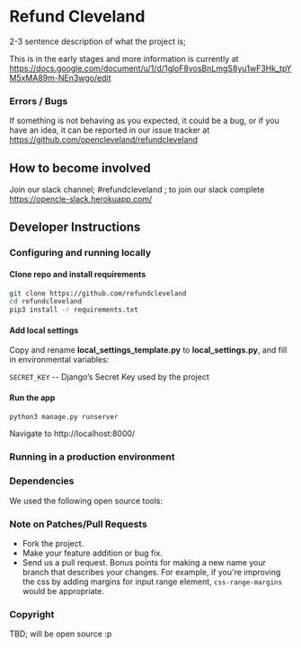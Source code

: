 # Refund Cleveland
2-3 sentence description of what the project is; 

This is in the early stages and more information is currently at https://docs.google.com/document/u/1/d/1gloF8vosBnLmgS8yu1wF3Hk_tpYM5xMA89m-NEn3wgo/edit

### Errors / Bugs

If something is not behaving as you expected, it could be a bug, or if you have an idea, it can be reported in our issue tracker at https://github.com/opencleveland/refundcleveland

## How to become involved 
Join our slack channel; #refundcleveland ; to join our slack complete https://opencle-slack.herokuapp.com/

## Developer Instructions

### Configuring and running locally

#### Clone repo and install requirements

```sh
git clone https://github.com/refundcleveland
cd refundcleveland
pip3 install -r requirements.txt
```
#### Add local settings
Copy and rename **local_settings_template.py** to **local_settings.py**, and fill in environmental variables:

`SECRET_KEY` -- Django’s Secret Key used by the project

#### Run the app

```sh
python3 manage.py runserver
```

Navigate to http://localhost:8000/

### Running in a production environment


### Dependencies
We used the following open source tools:

### Note on Patches/Pull Requests 
* Fork the project.
* Make your feature addition or bug fix.
* Send us a pull request. Bonus points for making a new name your branch that describes your changes. For example, if you're improving the css by adding margins for input range element, `css-range-margins` would be appropriate. 

### Copyright

TBD; will be open source :p
